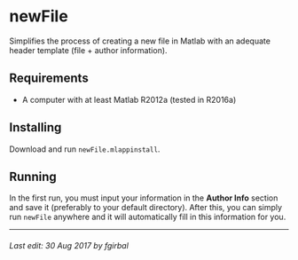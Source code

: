 # newFile
Simplifies the process of creating a new file in Matlab with an adequate header template (file + author information).

## Requirements
- A computer with at least Matlab R2012a (tested in R2016a)

## Installing
Download and run `newFile.mlappinstall`.

## Running

In the first run, you must input your information in the **Author Info** section and save it (preferably to your default directory). After this, you can simply run `newFile` anywhere and it will automatically fill in this information for you.

___

###### Last edit: 30 Aug 2017 by fgirbal